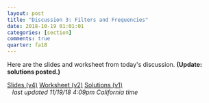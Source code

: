 ```yaml
---
layout: post
title: "Discussion 3: Filters and Frequencies"
date: 2018-10-19 01:01:01
categories: [section]
comments: true
quarter: fa18
---
```


Here are the slides and worksheet from today's discussion. **(Update: solutions posted.)**

<a href="{{ site.url }}/slides/fa18/filt_freq_basics.pdf"    class="post-btn-link">Slides (v4)</a>
<a href="{{ site.url }}/worksheets/fa18/cse152_sec3.pdf"     class="post-btn-link">Worksheet (v2)</a>
<a href="{{ site.url }}/worksheets/fa18/cse152_sec3_sol.pdf" class="post-btn-link">Solutions (v1)</a>
<span class="desktop-hide"><br /></span><span class="mobile-hide">&nbsp;&nbsp;</span> <em>last updated 11/19/18 4:09pm California time</em>
